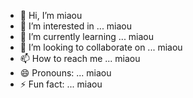 - 👋 Hi, I’m miaou
- 👀 I’m interested in ... miaou
- 🌱 I’m currently learning ... miaou
- 💞️ I’m looking to collaborate on ... miaou
- 📫 How to reach me ... miaou
- 😄 Pronouns: ... miaou
- ⚡ Fun fact: ... miaou

<!---
miaou
--->
